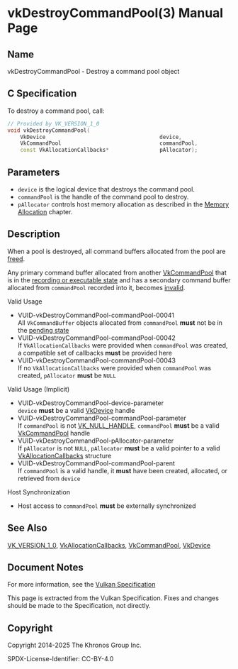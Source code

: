 # vkDestroyCommandPool(3) Manual Page

## Name

vkDestroyCommandPool - Destroy a command pool object



## [](#_c_specification)C Specification

To destroy a command pool, call:

```c++
// Provided by VK_VERSION_1_0
void vkDestroyCommandPool(
    VkDevice                                    device,
    VkCommandPool                               commandPool,
    const VkAllocationCallbacks*                pAllocator);
```

## [](#_parameters)Parameters

- `device` is the logical device that destroys the command pool.
- `commandPool` is the handle of the command pool to destroy.
- `pAllocator` controls host memory allocation as described in the [Memory Allocation](https://registry.khronos.org/vulkan/specs/latest/html/vkspec.html#memory-allocation) chapter.

## [](#_description)Description

When a pool is destroyed, all command buffers allocated from the pool are [freed](https://registry.khronos.org/vulkan/specs/latest/man/html/vkFreeCommandBuffers.html).

Any primary command buffer allocated from another [VkCommandPool](https://registry.khronos.org/vulkan/specs/latest/man/html/VkCommandPool.html) that is in the [recording or executable state](https://registry.khronos.org/vulkan/specs/latest/html/vkspec.html#commandbuffers-lifecycle) and has a secondary command buffer allocated from `commandPool` recorded into it, becomes [invalid](https://registry.khronos.org/vulkan/specs/latest/html/vkspec.html#commandbuffers-lifecycle).

Valid Usage

- [](#VUID-vkDestroyCommandPool-commandPool-00041)VUID-vkDestroyCommandPool-commandPool-00041  
  All `VkCommandBuffer` objects allocated from `commandPool` **must** not be in the [pending state](https://registry.khronos.org/vulkan/specs/latest/html/vkspec.html#commandbuffers-lifecycle)
- [](#VUID-vkDestroyCommandPool-commandPool-00042)VUID-vkDestroyCommandPool-commandPool-00042  
  If `VkAllocationCallbacks` were provided when `commandPool` was created, a compatible set of callbacks **must** be provided here
- [](#VUID-vkDestroyCommandPool-commandPool-00043)VUID-vkDestroyCommandPool-commandPool-00043  
  If no `VkAllocationCallbacks` were provided when `commandPool` was created, `pAllocator` **must** be `NULL`

Valid Usage (Implicit)

- [](#VUID-vkDestroyCommandPool-device-parameter)VUID-vkDestroyCommandPool-device-parameter  
  `device` **must** be a valid [VkDevice](https://registry.khronos.org/vulkan/specs/latest/man/html/VkDevice.html) handle
- [](#VUID-vkDestroyCommandPool-commandPool-parameter)VUID-vkDestroyCommandPool-commandPool-parameter  
  If `commandPool` is not [VK\_NULL\_HANDLE](https://registry.khronos.org/vulkan/specs/latest/man/html/VK_NULL_HANDLE.html), `commandPool` **must** be a valid [VkCommandPool](https://registry.khronos.org/vulkan/specs/latest/man/html/VkCommandPool.html) handle
- [](#VUID-vkDestroyCommandPool-pAllocator-parameter)VUID-vkDestroyCommandPool-pAllocator-parameter  
  If `pAllocator` is not `NULL`, `pAllocator` **must** be a valid pointer to a valid [VkAllocationCallbacks](https://registry.khronos.org/vulkan/specs/latest/man/html/VkAllocationCallbacks.html) structure
- [](#VUID-vkDestroyCommandPool-commandPool-parent)VUID-vkDestroyCommandPool-commandPool-parent  
  If `commandPool` is a valid handle, it **must** have been created, allocated, or retrieved from `device`

Host Synchronization

- Host access to `commandPool` **must** be externally synchronized

## [](#_see_also)See Also

[VK\_VERSION\_1\_0](https://registry.khronos.org/vulkan/specs/latest/man/html/VK_VERSION_1_0.html), [VkAllocationCallbacks](https://registry.khronos.org/vulkan/specs/latest/man/html/VkAllocationCallbacks.html), [VkCommandPool](https://registry.khronos.org/vulkan/specs/latest/man/html/VkCommandPool.html), [VkDevice](https://registry.khronos.org/vulkan/specs/latest/man/html/VkDevice.html)

## [](#_document_notes)Document Notes

For more information, see the [Vulkan Specification](https://registry.khronos.org/vulkan/specs/latest/html/vkspec.html#vkDestroyCommandPool)

This page is extracted from the Vulkan Specification. Fixes and changes should be made to the Specification, not directly.

## [](#_copyright)Copyright

Copyright 2014-2025 The Khronos Group Inc.

SPDX-License-Identifier: CC-BY-4.0